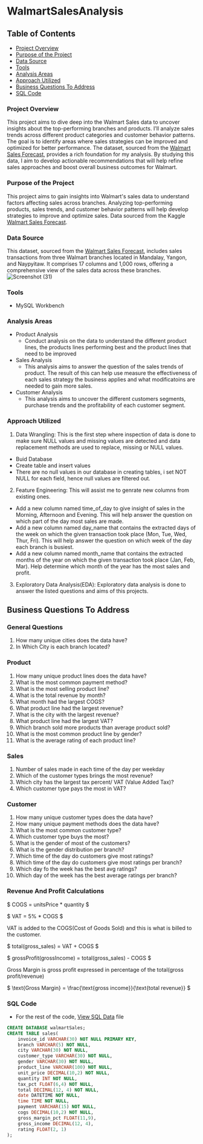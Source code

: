 # WalmartSalesAnalysis

## Table of Contents
- [Project Overview](#project-overview)
- [Purpose of the Project](#purpose-of-the-project)
- [Data Source](#data-source)
- [Tools](#tools)
- [Analysis Areas](#analysis-areas)
- [Approach Utilized](#approach-utilized)
- [Business Questions To Address](#business-questions-to-address)
- [SQL Code](#sql-code)

### Project Overview
This project aims to dive deep into the Walmart Sales data to uncover insights about the top-performing branches and products. I'll analyze sales trends across different product categories and customer behavior patterns. The goal is to identify areas where sales strategies can be improved and optimized for better performance. The dataset, sourced from the [Walmart Sales Forecast](https://kaggle.com), provides a rich foundation for my analysis. By studying this data, I aim to develop actionable recommendations that will help refine sales approaches and boost overall business outcomes for Walmart.

### Purpose of the Project
This project aims to gain insights into Walmart's sales data to understand factors affecting sales across branches. Analyzing top-performing products, sales trends, and customer behavior patterns will help develop strategies to improve and optimize sales. Data sourced from the Kaggle [Walmart Sales Forecast](https//kaggle.com).

### Data Source
This dataset, sourced from the [Walmart Sales Forecast](https//kaggle.com), includes sales transactions from three Walmart branches located in Mandalay, Yangon, and Naypyitaw. It comprises 17 columns and 1,000 rows, offering a comprehensive view of the sales data across these branches.
![Screenshot (31)](https://github.com/user-attachments/assets/6f4773b8-53ec-4e30-bc93-7b9781a3abb3)

### Tools
- MySQL Workbench

### Analysis Areas

- Product Analysis
   - Conduct analysis on the data to understand the different product lines, the products lines performing best and the product lines that need to be improved
- Sales Analysis
   - This analysis aims to answer the question of the sales trends of product. The result of this can help use measure the effectiveness of each sales strategy the business applies and what modificatoins are needed to gain more sales.
- Customer Analysis
   - This analysis aims to uncover the different customers segments, purchase trends and the profitability of each customer segment.

### Approach Utilized

1. Data Wrangling: This is the first step where inspection of data is done to make sure NULL values and missing values are detected and data replacement methods are used to replace, missing or NULL values.
- Buid Database
- Create table and insert values
- There are no null values in our database in creating tables, i set NOT NULL for each field, hence null values are filtered out.

 2. Feature Engineering: This will assist me to genrate new columns from existing ones.

  - Add a new column named time_of_day to give insight of sales in the Morning, Afternoon and Evening. This will help answer the question on which part of the day most sales are made.
  - Add a new column named day_name that contains the extracted days of the week on which the given transaction took place (Mon, Tue, Wed, Thur, Fri). This will help answer the question on which week of the day each branch is busiest.
  - Add a new column named month_name that contains the extracted months of the year on which the given transaction took place (Jan, Feb, Mar). Help determine which month of the year has the most sales and profit.  

3. Exploratory Data Analysis(EDA): Exploratory data analysis is done to answer the listed questions and aims of this projects.

## Business Questions To Address

### General Questions
1. How many unique cities does the data have?
2. In Which City is each branch located?

### Product
1. How many unique product lines does the data have?
2. What is the most common payment method?
3. What is the most selling product line?
4. What is the total revenue by month?
5. What month had the largest COGS?
6. What product line had the largest revenue?
7. What is the city with the largest revenue?
8. What product line had the largest VAT?
9. Which branch sold more products than average product sold?
10. What is the most common product line by gender?
11. What is the average rating of each product line?

### Sales
1. Number of sales made in each time of the day per weekday
2. Which of the customer types brings the most revenue?
3. Which city has the largest tax percent/ VAT (Value Added Tax)?
4. Which customer type pays the most in VAT?

### Customer   
1. How many unique customer types does the data have?
2. How many unique payment methods does the data have?
3. What is the most common customer type?
4. Which customer type buys the most?
5. What is the gender of most of the customers?
6. What is the gender distribution per branch?
7. Which time of the day do customers give most ratings?
8. Which time of the day do customers give most ratings per branch?
9. Which day fo the week has the best avg ratings?
10. Which day of the week has the best average ratings per branch?

### Revenue And Profit Calculations
$ COGS = unitsPrice * quantity $

$ VAT = 5% * COGS $

VAT is added to the COGS(Cost of Goods Sold) and this is what is billed to the customer.

$ total(gross_sales) = VAT + COGS $

$ grossProfit(grossIncome) = total(gross_sales) - COGS $

Gross Margin is gross profit expressed in percentage of the total(gross profit/revenue)

$ \text{Gross Margin} = \frac{\text{gross income}}{\text{total revenue}} $

### SQL Code
- For the rest of the code, [View SQL Data](Data.sql)
 file


```sql
CREATE DATABASE walmartSales;
CREATE TABLE sales(
	invoice_id VARCHAR(30) NOT NULL PRIMARY KEY,
    branch VARCHAR(5) NOT NULL,
    city VARCHAR(30) NOT NULL,
    customer_type VARCHAR(30) NOT NULL,
    gender VARCHAR(30) NOT NULL,
    product_line VARCHAR(100) NOT NULL,
    unit_price DECIMAL(10,2) NOT NULL,
    quantity INT NOT NULL,
    tax_pct FLOAT(6,4) NOT NULL,
    total DECIMAL(12, 4) NOT NULL,
    date DATETIME NOT NULL,
    time TIME NOT NULL,
    payment VARCHAR(15) NOT NULL,
    cogs DECIMAL(10,2) NOT NULL,
    gross_margin_pct FLOAT(11,9),
    gross_income DECIMAL(12, 4),
    rating FLOAT(2, 1)
);  




